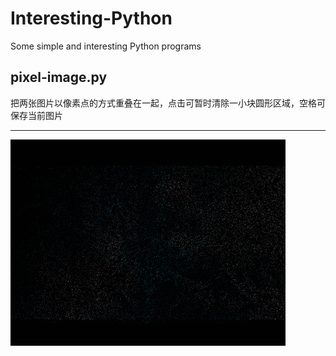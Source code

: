 # Interesting-Python
Some simple and interesting Python programs

## pixel-image.py
把两张图片以像素点的方式重叠在一起，点击可暂时清除一小块圆形区域，空格可保存当前图片  

***

![image](https://github.com/disabilites/Interesting-Python/blob/master/preview/pixel-image.gif)
